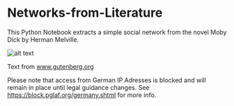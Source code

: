 # Networks-from-Literature

This Python Notebook extracts a simple social network from the novel Moby Dick by Herman Melville.


![alt text](https://cdn.pixabay.com/photo/2014/04/02/10/22/whale-303626_960_720.png)

Text from www.gutenberg.org

Please note that access from German IP Adresses is blocked and will remain in place until legal guidance changes. See https://block.pglaf.org/germany.shtml for more info.




